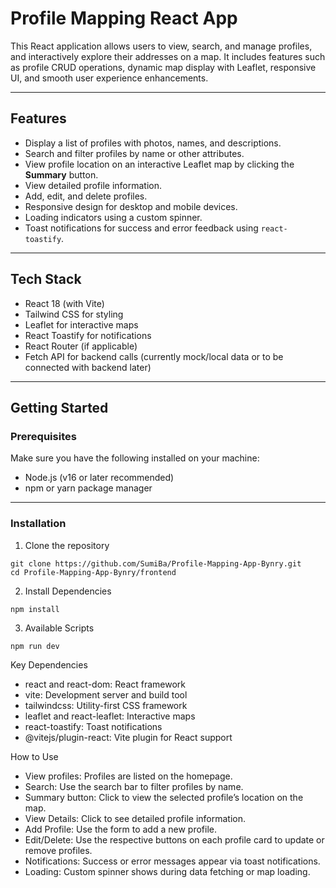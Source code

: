 # Profile Mapping React App

This React application allows users to view, search, and manage profiles, and interactively explore their addresses on a map. It includes features such as profile CRUD operations, dynamic map display with Leaflet, responsive UI, and smooth user experience enhancements.

---

## Features

- Display a list of profiles with photos, names, and descriptions.
- Search and filter profiles by name or other attributes.
- View profile location on an interactive Leaflet map by clicking the **Summary** button.
- View detailed profile information.
- Add, edit, and delete profiles.
- Responsive design for desktop and mobile devices.
- Loading indicators using a custom spinner.
- Toast notifications for success and error feedback using `react-toastify`.

---

## Tech Stack

- React 18 (with Vite)
- Tailwind CSS for styling
- Leaflet for interactive maps
- React Toastify for notifications
- React Router (if applicable)
- Fetch API for backend calls (currently mock/local data or to be connected with backend later)

---

## Getting Started

### Prerequisites

Make sure you have the following installed on your machine:

- Node.js (v16 or later recommended)
- npm or yarn package manager

---

### Installation 

1. Clone the repository

```
git clone https://github.com/SumiBa/Profile-Mapping-App-Bynry.git  
cd Profile-Mapping-App-Bynry/frontend
```

2. Install Dependencies
```
npm install
```

3. Available Scripts
```
npm run dev
```

Key Dependencies

- react and react-dom: React framework  
- vite: Development server and build tool  
- tailwindcss: Utility-first CSS framework  
- leaflet and react-leaflet: Interactive maps  
- react-toastify: Toast notifications  
- @vitejs/plugin-react: Vite plugin for React support

How to Use

- View profiles: Profiles are listed on the homepage.  
- Search: Use the search bar to filter profiles by name.  
- Summary button: Click to view the selected profile’s location on the map.  
- View Details: Click to see detailed profile information.  
- Add Profile: Use the form to add a new profile.  
- Edit/Delete: Use the respective buttons on each profile card to update or remove profiles.  
- Notifications: Success or error messages appear via toast notifications.  
- Loading: Custom spinner shows during data fetching or map loading.

